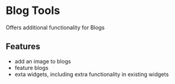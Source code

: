 Blog Tools
==========

Offers additional functionality for Blogs

Features
--------

- add an image to blogs
- feature blogs
- exta widgets, including extra functionality in existing widgets
